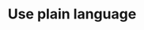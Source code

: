 ---
title: Use plain language
permalink: /plain-language/
layout: redirect
redirect: /our-approach/plain-language/
---